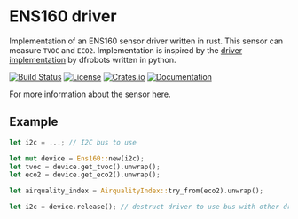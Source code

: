 # ENS160 driver

Implementation of an ENS160 sensor driver written in rust. This sensor can measure `TVOC` and `ECO2`. Implementation is inspired by the [driver implementation](https://github.com/DFRobot/DFRobot_ENS160) by dfrobots written in python.

[![Build Status](https://github.com/teamplayer3/mics-vz-89te/workflows/Rust/badge.svg)](https://github.com/teamplayer3/mics-vz-89te/actions?query=workflow%3ARust)
[![License](https://img.shields.io/badge/license-MIT%2FApache--2.0-blue.svg)](https://github.com/teamplayer3/mics-vz-89te)
[![Crates.io](https://img.shields.io/crates/v/mics-vz-89te.svg)](https://crates.io/crates/mics-vz-89te)
[![Documentation](https://docs.rs/mics-vz-89te/badge.svg)](https://docs.rs/mics-vz-89te)

For more information about the sensor [here](https://wiki.dfrobot.com/SKU_SEN0515_Fermion_ENS160_Air_Quality_Sensor).

## Example

```rust
let i2c = ...; // I2C bus to use

let mut device = Ens160::new(i2c);
let tvoc = device.get_tvoc().unwrap();
let eco2 = device.get_eco2().unwrap();

let airquality_index = AirqualityIndex::try_from(eco2).unwrap();

let i2c = device.release(); // destruct driver to use bus with other drivers
```